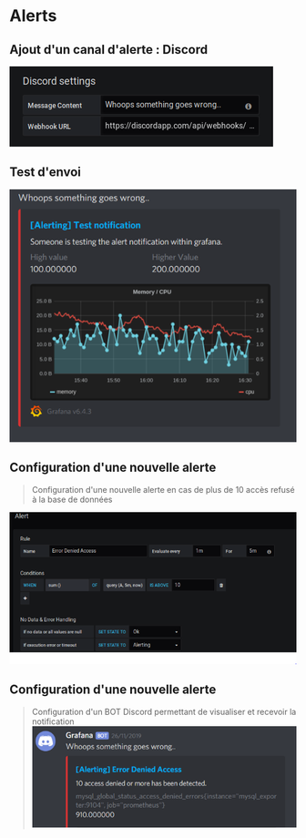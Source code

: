 # Alerts

## Ajout d'un canal d'alerte : Discord

!['Alert config'](https://github.com/BouBooo/AdminBDD/blob/master/img/alert_1.PNG "Alert")


## Test d'envoi 

!['Alert config'](https://github.com/BouBooo/AdminBDD/blob/master/img/alert.PNG "Alert")

## Configuration d'une nouvelle alerte
> Configuration d'une nouvelle alerte en cas de plus de 10 accès refusé à la base de données

!['Alert config'](https://github.com/BouBooo/AdminBDD/blob/master/img/alertt1.PNG "Alert")


## Configuration d'une nouvelle alerte
> Configuration d'un BOT Discord permettant de visualiser et recevoir la notification
!['Alert config'](https://github.com/BouBooo/AdminBDD/blob/master/img/alertt2.PNG "Alert")
